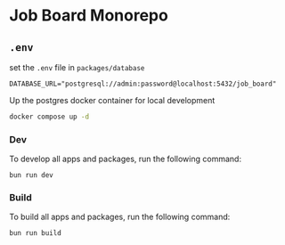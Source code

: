 # Job Board Monorepo

## `.env`

set the `.env` file in `packages/database`

```
DATABASE_URL="postgresql://admin:password@localhost:5432/job_board"
```

Up the postgres docker container for local development

```sh
docker compose up -d
```

### Dev

To develop all apps and packages, run the following command:

```
bun run dev
```

### Build

To build all apps and packages, run the following command:

```
bun run build
```
